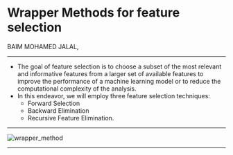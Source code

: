 # Wrapper Methods for feature selection 
BAIM MOHAMED JALAL, 
***
- The goal of feature selection is to choose a subset of the most relevant and informative features from a larger set of available features to improve the performance of a machine learning model or to reduce the computational complexity of the analysis.
- In this endeavor, we will employ three feature selection techniques:
  - Forward Selection
  - Backward Elimination
  - Recursive Feature Elimination.
 ***
![wrapper_method](https://github.com/Jalalbaim/Wrapper-methods-for-feature-selection/assets/110737334/01f070d7-786c-42df-9daa-98496c1bd9a0)
***
